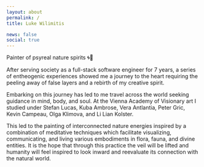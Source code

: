 ```yaml
---
layout: about
permalink: /
title: Luke Wilimitis

news: false
social: true
---
```


Painter of psyreal nature spirits 🌀🍃

After serving society as a full-stack software engineer for 7 years, a series of entheogenic experiences showed me a journey to the heart requiring the peeling away of false layers and a rebirth of my creative spirit.

Embarking on this journey has led to me travel across the world seeking guidance in mind, body, and soul. At the Vienna Academy of Visionary art I studied under Stefan Lucas, Kuba Ambrose, Vera Antlantia, Peter Gric, Kevin Campeau, Olga Klimova, and Li Lian Kolster.

This led to the painting of interconnected nature energies inspired by a combination of meditative techniques which facilitate visualizing, communicating, and living various embodiments in flora, fauna, and divine entities. It is the hope that through this practice the veil will be lifted and humanity will feel inspired to look inward and reevaluate its connection with the natural world.

